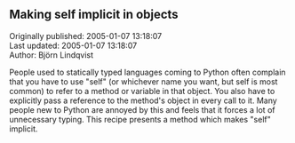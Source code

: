 ## Making self implicit in objects  
Originally published: 2005-01-07 13:18:07  
Last updated: 2005-01-07 13:18:07  
Author: Björn Lindqvist  
  
People used to statically typed languages coming to Python often complain that you have to use "self" (or whichever name you want, but self is most common) to refer to a method or variable in that object. You also have to explicitly pass a reference to the method's object in every call to it. Many people new to Python are annoyed by this and feels that it forces a lot of unnecessary typing. This recipe presents a method which makes "self" implicit.